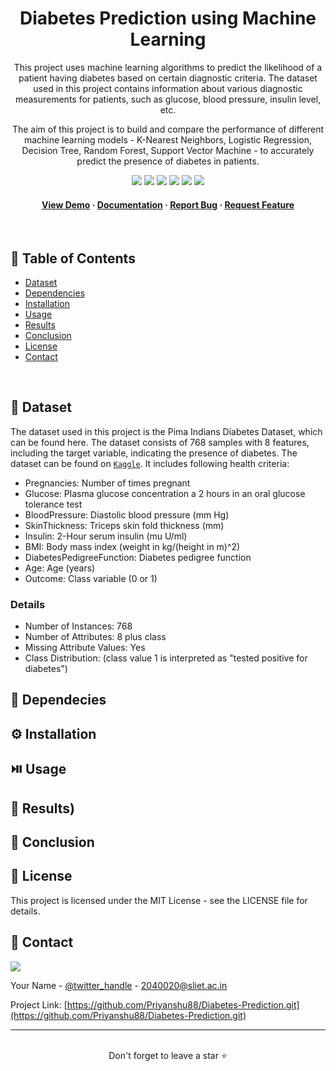 <div align='center'>
  

  <h1>Diabetes Prediction using Machine Learning</h1>

  <p>
This project uses machine learning algorithms to predict the likelihood of a patient having diabetes based on certain diagnostic criteria. The dataset used in this project contains information about various diagnostic measurements for patients, such as glucose, blood pressure, insulin level, etc.

The aim of this project is to build and compare the performance of different machine learning models - K-Nearest Neighbors, Logistic Regression, Decision Tree, Random Forest, Support Vector Machine - to accurately predict the presence of diabetes in patients.
  </p>
  

<!-- Badges -->

<a href="https://priyanshu88-diabestes-prediction-streamlit-app-main-5komds.streamlit.app/" target="_blank">![](https://img.shields.io/website-up-down-green-red/http/monip.org.svg)</a>
![](https://img.shields.io/badge/Maintained-Yes-indigo)
![](https://img.shields.io/github/forks/Priyanshu88/Diabetes-Prediction.svg)
![](https://img.shields.io/github/stars/Priyanshu88/Diabetes-Prediction.svg)
![](https://img.shields.io/github/issues/Priyanshu88/Diabetes-Prediction)
![](https://img.shields.io/github/last-commit/Priyanshu88/Diabetes-Prediction)
  
 
 <h4>
    <a href="https://priyanshu88-diabestes-prediction-streamlit-app-main-5komds.streamlit.app/">View Demo</a>
  <span> · </span>
    <a href="https://github.com/Priyanshu88/Diabetes-Prediction/blob/master/README.md">Documentation</a>
  <span> · </span>
    <a href="https://github.com/Priyanshu88/Diabetes-Prediction/issues">Report Bug</a>
  <span> · </span>
    <a href="https://github.com/Priyanshu88/Diabetes-Prediction/issues">Request Feature</a>
  </h4>
</div>

<br />


<!-- Table of Contents -->

## :notebook_with_decorative_cover: Table of Contents

- [Dataset](#signal_strength-dataset)
- [Dependencies](#toolbox-dependecies)
- [Installation](#gear-installation)
- [Usage](#play_or_pause_button-usage)
- [Results](#rocket-results)
- [Conclusion](#construction-conclusion)
- [License](#receipt-license)
- [Contact](#handshake-contact)


<br/>

## :signal_strength: Dataset

The dataset used in this project is the Pima Indians Diabetes Dataset, which can be found here. The dataset consists of 768 samples with 8 features, including the target variable, indicating the presence of diabetes. The dataset can be found on [`Kaggle`](https://www.kaggle.com/datasets/mathchi/diabetes-data-set). It includes following health criteria:

- Pregnancies: Number of times pregnant
- Glucose: Plasma glucose concentration a 2 hours in an oral glucose tolerance test
- BloodPressure: Diastolic blood pressure (mm Hg)
- SkinThickness: Triceps skin fold thickness (mm)
- Insulin: 2-Hour serum insulin (mu U/ml)
- BMI: Body mass index (weight in kg/(height in m)^2)
- DiabetesPedigreeFunction: Diabetes pedigree function
- Age: Age (years)
- Outcome: Class variable (0 or 1)

### Details
- Number of Instances: 768
- Number of Attributes: 8 plus class
- Missing Attribute Values: Yes
- Class Distribution: (class value 1 is interpreted as "tested positive for diabetes")



## :toolbox: Dependecies



## :gear: Installation



## :play_or_pause_button: Usage



## :rocket: Results)



## :construction: Conclusion



## :receipt: License

This project is licensed under the MIT License - see the LICENSE file for details.

## :handshake: Contact

![](https://img.shields.io/badge/Gmail-D14836?style=for-the-badge&logo=gmail&logoColor=white)

Your Name - [@twitter_handle](https://twitter.com/Priyans75729802?s=09) - 2040020@sliet.ac.in

Project Link: [https://github.com/Priyanshu88/Diabetes-Prediction.git](https://github.com/Priyanshu88/Diabetes-Prediction.git)

<hr />
<br />

<div align="center">Don't forget to leave a star ⭐️</div>
